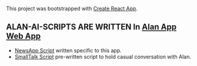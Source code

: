 This project was bootstrapped with [Create React App](https://github.com/facebook/create-react-app).

## ALAN-AI-SCRIPTS ARE WRITTEN In [Alan App Web App](https://alan.app)
- [NewsApp Script]("/src/Alan_AI_Scripts/news_app.js") written specific to this app.
- [SmallTalk Script]("/src/Alan_AI_Scripts/SmallTalk.js") pre-written script to hold casual conversation with Alan.